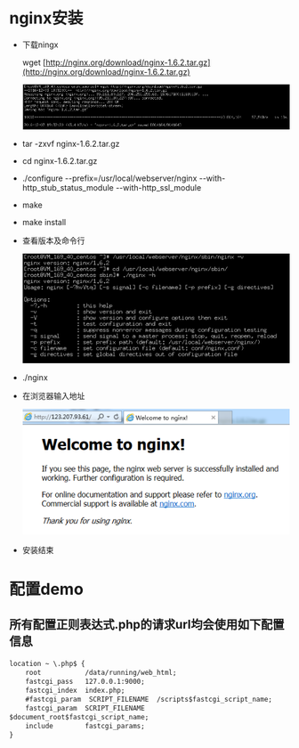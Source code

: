 



nginx安装
=====================================

- 下载ningx

    wget [http://nginx.org/download/nginx-1.6.2.tar.gz](http://nginx.org/download/nginx-1.6.2.tar.gz)
    
    ![](./image/down_nginx.PNG)
    
- tar -zxvf nginx-1.6.2.tar.gz
- cd nginx-1.6.2.tar.gz
- ./configure --prefix=/usr/local/webserver/nginx --with-http_stub_status_module --with-http_ssl_module
- make
- make install
- 查看版本及命令行

    ![nginx_version.PNG](./image/nginx_version.PNG "")
- ./nginx 
- 在浏览器输入地址

    ![welcome_nginx.PNG](./image/welcome_nginx.PNG "")
- 安装结束




配置demo
=====================================
所有配置正则表达式\.php的请求url均会使用如下配置信息
---------------------------------------------------------
    location ~ \.php$ {
        root           /data/running/web_html;
        fastcgi_pass   127.0.0.1:9000;
        fastcgi_index  index.php;
        #fastcgi_param  SCRIPT_FILENAME  /scripts$fastcgi_script_name;
        fastcgi_param  SCRIPT_FILENAME  $document_root$fastcgi_script_name;
        include        fastcgi_params;
    } 